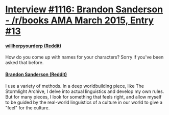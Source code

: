 # [Interview #1116: Brandon Sanderson - /r/books AMA March 2015, Entry #13](https://www.theoryland.com/intvmain.php?i=1116#13)

#### [willherpyourderp (Reddit)](http://www.reddit.com/r/books/comments/2ytg2h/im_novelist_brandon_sanderson_ama/cpcrdzp)

How do you come up with names for your characters? Sorry if you've been asked that before.

#### [Brandon Sanderson (Reddit)](http://www.reddit.com/r/books/comments/2ytg2h/im_novelist_brandon_sanderson_ama/cpcwm9a)

I use a variety of methods. In a deep worldbuilding piece, like The Stormlight Archive, I delve into actual linguistics and develop my own rules. But for many pieces, I look for something that feels right, and allow myself to be guided by the real-world linguistics of a culture in our world to give a "feel" for the culture.


